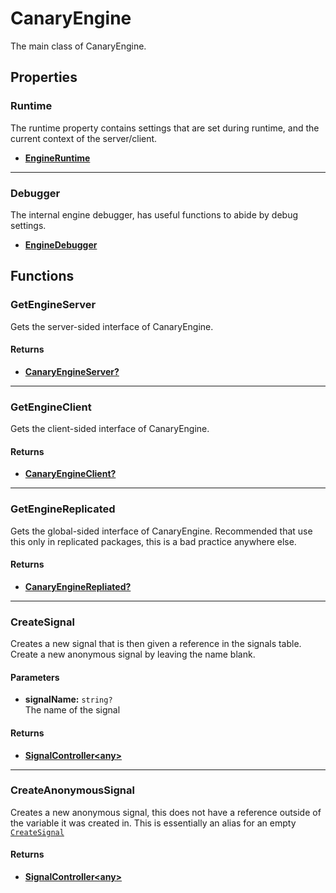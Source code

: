 # CanaryEngine

The main class of CanaryEngine.

## Properties

### Runtime <Badge type="tip" text="read only" />

The runtime property contains settings that are set during runtime, and the current context of the server/client.

* [**EngineRuntime**](/api/engine/runtime/engineruntime)

---

### Debugger <Badge type="tip" text="read only" />

The internal engine debugger, has useful functions to abide by debug settings.

* [**EngineDebugger**](/api/engine/dependencies/enginedebugger)

## Functions

### GetEngineServer <Badge type="danger" text="server" />

Gets the server-sided interface of CanaryEngine.

#### Returns

* [**CanaryEngineServer?**](/api/engine/framework/canaryengineserver)

---

### GetEngineClient <Badge type="danger" text="client" /> <Badge type="warning" text="yields" />

Gets the client-sided interface of CanaryEngine.

#### Returns

* [**CanaryEngineClient?**](/api/engine/framework/canaryengineclient)

---

### GetEngineReplicated

Gets the global-sided interface of CanaryEngine. Recommended that use this only in replicated packages, this is a bad practice anywhere else.

#### Returns

* [**CanaryEngineRepliated?**](/api/engine/framework/canaryenginereplicated)

---

### CreateSignal

Creates a new signal that is then given a reference in the signals table. Create a new anonymous signal by leaving the name blank.

#### Parameters

* **signalName:** `string?`\
The name of the signal

#### Returns

* [**SignalController\<any\>**](/api/engine/types#signalcontroller)

---

### CreateAnonymousSignal

Creates a new anonymous signal, this does not have a reference outside of the variable it was created in. This is essentially an alias for an empty [`CreateSignal`](#createsignal)

#### Returns

* [**SignalController\<any\>**](/api/engine/types#signalcontroller)